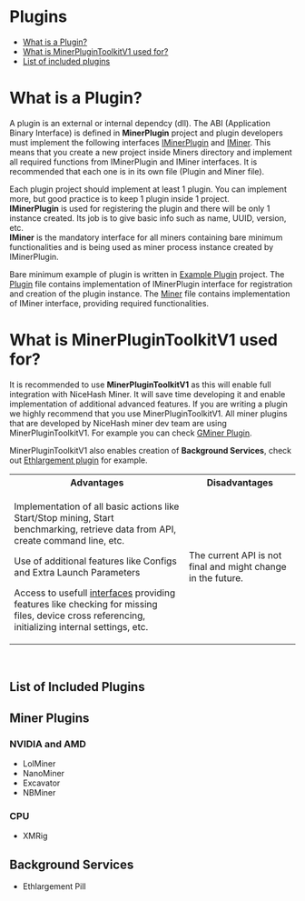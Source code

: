 # Plugins

<ul>
<li><a href="#plugin">What is a Plugin?</a></li>
<li><a href="#toolkit">What is MinerPluginToolkitV1 used for?</a></li>
<li><a href="#listOfPlugins">List of included plugins</a></li>
</ul>

<h1 id="plugin">What is a Plugin?</h1>
<p>A plugin is an external or internal dependcy (dll). The ABI (Application Binary Interface) is defined in <b>MinerPlugin</b> project and plugin developers must implement the following interfaces <a href="../../src/NHM.MinerPlugin/IMinerPlugin.cs">IMinerPlugin</a> and <a href="../../src/NHM.MinerPlugin/IMiner.cs">IMiner</a>. This means that you create a new project inside Miners directory and implement all required functions from IMinerPlugin and IMiner interfaces. It is recommended that each one is in its own file (Plugin and Miner file).</p>
<p>Each plugin project should implement at least 1 plugin. You can implement more, but good practice is to keep 1 plugin inside 1 project.
<br><b>IMinerPlugin</b> is used for registering the plugin and there will be only 1 instance created. Its job is to give basic info such as name, UUID, version, etc.
<br><b>IMiner</b> is the mandatory interface for all miners containing bare minimum functionalities and is being used as miner process instance created by IMinerPlugin.</p>
<p>Bare minimum example of plugin is written in <a href="../../src/Miners/__DEV__ExamplePlugin">Example Plugin</a> project. The <a href="../../src/Miners/__DEV__ExamplePlugin/ExamplePlugin.cs">Plugin</a> file contains implementation of IMinerPlugin interface for registration and creation of the plugin instance. The <a href="../../src/Miners/__DEV__ExamplePlugin/ExampleMiner.cs">Miner</a> file contains implementation of IMiner interface, providing required functionalities.</p>

<h1 id="toolkit">What is MinerPluginToolkitV1 used for?</h1>
<p>It is recommended to use <b>MinerPluginToolkitV1</b> as this will enable full integration with NiceHash Miner. It will save time developing it and enable implementation of additional advanced features. If you are writing a plugin we highly recommend that you use MinerPluginToolkitV1. All miner plugins that are developed by NiceHash miner dev team are using MinerPluginToolkitV1. For example you can check <a href="../../src/Miners/GMiner">GMiner Plugin</a>.</p>
<p>MinerPluginToolkitV1 also enables creation of <b>Background Services</b>, check out <a href="../../src/NHMCore/Mining/Plugins/EthlargementIntegratedPlugin.cs">Ethlargement plugin</a> for example.</p>

<table style="width:100%">
<tr>
  <th>Advantages</th>
  <th>Disadvantages</th>
</tr>
<tr>
  <td><p>Implementation of all basic actions like Start/Stop mining, Start benchmarking, retrieve data from API, create command line, etc.</p>
  <p>Use of additional features like Configs and Extra Launch Parameters</p>
  <p>Access to usefull <a href="../../src/NHM.MinerPluginToolkitV1/Interfaces">interfaces</a> providing features like checking for missing files, device cross referencing, initializing internal settings, etc.</p>
</td>
  <td>The current API is not final and might change in the future.</td> 
</tr>
</table> 
<br>
<h2 id="listOfPlugins">List of Included Plugins</h2>

## Miner Plugins

### NVIDIA and AMD

* LolMiner
* NanoMiner
* Excavator
* NBMiner

### CPU

* XMRig

## Background Services

* Ethlargement Pill


